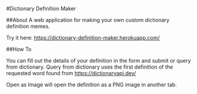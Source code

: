#Dictionary Definition Maker

##About
A web application for making your own custom dictionary definition memes.

Try it here: https://dictionary-definition-maker.herokuapp.com/

##How To 

You can fill out the details of your definition in the form and submit or query from dictionary.
Query from dictionary uses the first definition of the requested word found from https://dictionaryapi.dev/

Open as Image will open the definition as a PNG image in another tab.

